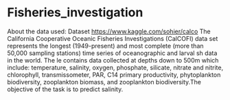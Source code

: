 # Fisheries_investigation

About the data used:
Dataset https://www.kaggle.com/sohier/calco  The California Cooperative Oceanic Fisheries Investigations (CalCOFI) data set represents the longest (1949-present) and most complete (more than 50,000 sampling stations) time series of oceanographic and larval  sh data in the world. The  le contains data collected at depths down to 500m which include: temperature, salinity, oxygen, phosphate, silicate, nitrate and nitrite, chlorophyll, transmissometer, PAR, C14 primary productivity, phytoplankton biodiversity, zooplankton biomass, and zooplankton biodiversity.The objective of the task is to predict salinity.
